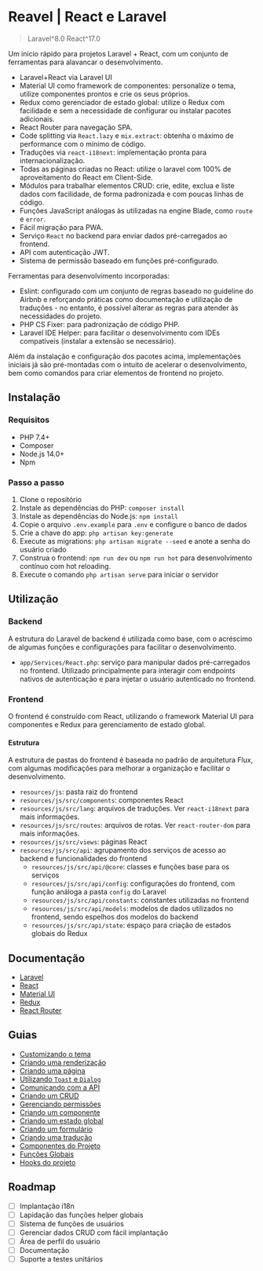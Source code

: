 # Reavel | React e Laravel

> Laravel^8.0
> React^17.0

Um início rápido para projetos Laravel + React, com um conjunto de ferramentas para alavancar o desenvolvimento.

 - Laravel+React via Laravel UI
 - Material UI como framework de componentes: personalize o tema, utilize componentes prontos e crie os seus próprios.
 - Redux como gerenciador de estado global: utilize o Redux com facilidade e sem a necessidade de configurar ou instalar pacotes adicionais.
 - React Router para navegação SPA.
 - Code splitting via `React.lazy` e `mix.extract`: obtenha o máximo de performance com o mínimo de código.
 - Traduções via `react-i18next`: implementação pronta para internacionalização.
 - Todas as páginas criadas no React: utilize o laravel com 100% de aproveitamento do React em Client-Side.
 - Módulos para trabalhar elementos CRUD: crie, edite, exclua e liste dados com facilidade, de forma padronizada e com poucas linhas de código.
 - Funções JavaScript análogas às utilizadas na engine Blade, como `route` e `error`.
 - Fácil migração para PWA.
 - Serviço `React` no backend para enviar dados pré-carregados ao frontend.
 - API com autenticação JWT.
 - Sistema de permissão baseado em funções pré-configurado.

Ferramentas para desenvolvimento incorporadas:
 - Eslint: configurado com um conjunto de regras baseado no guideline do Airbnb e reforçando práticas como documentação e utilização de traduções - no entanto, é possível alterar as regras para atender às necessidades do projeto.
 - PHP CS Fixer: para padronização de código PHP.
 - Laravel IDE Helper: para facilitar o desenvolvimento com IDEs compatíveis (instalar a extensão se necessário).

Além da instalação e configuração dos pacotes acima, implementações iniciais já são pré-montadas com o intuito de acelerar o desenvolvimento, bem como comandos para criar elementos de frontend no projeto.

## Instalação

### Requisitos

 - PHP 7.4+
 - Composer
 - Node.js 14.0+
 - Npm

### Passo a passo

1. Clone o repositório
2. Instale as dependências do PHP: `composer install`
3. Instale as dependências do Node.js: `npm install`
4. Copie o arquivo `.env.example` para `.env` e configure o banco de dados
5. Crie a chave do app: `php artisan key:generate`
6. Execute as migrations: `php artisan migrate --seed` e anote a senha do usuário criado
7. Construa o frontend: `npm run dev` ou `npm run hot` para desenvolvimento contínuo com hot reloading.
8. Execute o comando `php artisan serve` para iniciar o servidor

## Utilização

### Backend

A estrutura do Laravel de backend é utilizada como base, com o acréscimo de algumas funções e configurações para facilitar o desenvolvimento.

 - `app/Services/React.php`: serviço para manipular dados pré-carregados no frontend. Utilizado principalmente para interagir com endpoints nativos de autenticação e para injetar o usuário autenticado no frontend.

### Frontend

O frontend é construído com React, utilizando o framework Material UI para componentes e Redux para gerenciamento de estado global.

#### Estrutura

A estrutura de pastas do frontend é baseada no padrão de arquitetura Flux, com algumas modificações para melhorar a organização e facilitar o desenvolvimento.

 - `resources/js`: pasta raiz do frontend
 - `resources/js/src/components`: componentes React
 - `resources/js/src/lang`: arquivos de traduções. Ver `react-i18next` para mais informações.
 - `resources/js/src/routes`: arquivos de rotas. Ver `react-router-dom` para mais informações.
 - `resources/js/src/views`: páginas React
 - `resources/js/src/api`: agrupamento dos serviços de acesso ao backend e funcionalidades do frontend
    - `resources/js/src/api/@core`: classes e funções base para os serviços
    - `resources/js/src/api/config`: configurações do frontend, com função análoga a pasta `config` do Laravel
    - `resources/js/src/api/constants`: constantes utilizadas no frontend
    - `resources/js/src/api/models`: modelos de dados utilizados no frontend, sendo espelhos dos modelos do backend
    - `resources/js/src/api/state`: espaço para criação de estados globais do Redux

## Documentação

 - [Laravel](https://laravel.com/docs/8.x)
 - [React](https://reactjs.org/docs/getting-started.html)
 - [Material UI](https://mui.com/material-ui/getting-started/overview/)
 - [Redux](https://redux.js.org/introduction/getting-started)
 - [React Router](https://reactrouter.com/en/6.10.0)

## Guias
 
 - [Customizando o tema](./.docs/guides/customizando-o-tema.md)
 - [Criando uma renderização](./.docs/guides/criando-uma-renderizacao.md)
 - [Criando uma página](./.docs/guides/criando-uma-pagina.md)
 - [Utilizando `Toast` e `Dialog`](./.docs/guides/utilizando-toast-e-dialog.md)
 - [Comunicando com a API](./.docs/guides/comunicando-com-a-api.md)
 - [Criando um CRUD](./.docs/guides/criando-um-crud.md)
 - [Gerenciando permissões](./.docs/guides/gerenciando-permissoes.md)
 - [Criando um componente](./.docs/guides/criando-um-componente.md)
 - [Criando um estado global](./.docs/guides/criando-um-estado-global.md)
 - [Criando um formulário](./.docs/guides/criando-um-formulario.md)
 - [Criando uma tradução](./.docs/guides/criando-uma-traducao.md)
 - [Componentes do Projeto](./.docs/guides/componentes-do-projeto.md)
 - [Funções Globais](./.docs/guides/funcoes-globais.md)
 - [Hooks do projeto](./.docs/guides/hooks-do-projeto.md)

## Roadmap

 - [ ] Implantação i18n
 - [ ] Lapidação das funções helper globais
 - [ ] Sistema de funções de usuários
 - [ ] Gerenciar dados CRUD com fácil implantação
 - [ ] Área de perfil do usuário
 - [ ] Documentação
 - [ ] Suporte a testes unitários

